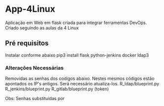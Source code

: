 # App-4Linux
Aplicação em Web em flask criada para integrar ferramentas DevOps. Criado seguindo as aulas da 4 Linux

## Pré requisitos
Instalar conforme abaixo
pip3 install flask python-jenkins docker ldap3

### Alterações Necessárias
Removidas as senhas dos codigos abaixo. Nestes mesmos códigos estão apontados os IP's antigos.
Será necessário atualiza-los.
R_ldap/blueprint.py
R_jenkins/blueprint.py
R_gitlab/blueprint.py (token)

Obs: Senhas substituidas por <ADICIONAR>